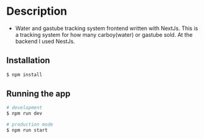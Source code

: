 # Description

- Water and gastube tracking system frontend written with NextJs. This is a tracking system for how many carboy(water) or gastube sold. At the backend I used NestJs.

<!-- ## For backend app => [https://nestjs.com](https://nestjs.com/) -->

## Installation

```bash
$ npm install
```

## Running the app

```bash
# development
$ npm run dev

# production mode
$ npm run start
```
